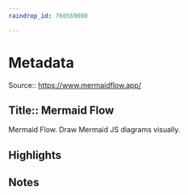 ```yaml
---
raindrop_id: 760569080

---
```


# Metadata
Source:: https://www.mermaidflow.app/

Title:: Mermaid Flow
---

Mermaid Flow. Draw Mermaid JS diagrams visually.

## Highlights
## Notes
